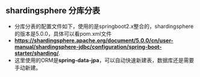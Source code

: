 ## shardingsphere 分库分表

* 分库分表的配置文件如下，使用的是springboot2.x整合的，shardingsphere的版本是5.0.0，具体可以看pom.xml文件
* **https://shardingsphere.apache.org/document/5.0.0/cn/user-manual/shardingsphere-jdbc/configuration/spring-boot-starter/sharding/**.
* 这里使用的ORM是**spring-data-jpa**，可以自动快速新建表，数据库还是需要手动新建。